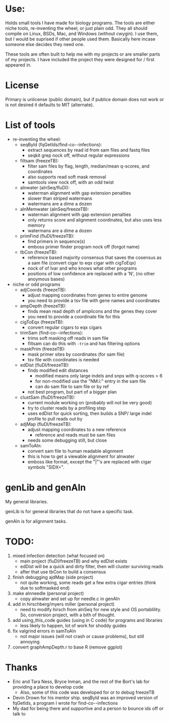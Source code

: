 # Use:

Holds small tools I have made for biology programs. The
  tools are either niche tools, re-inventing the wheel, or
  just plain odd. They all should compile on Linux, BSDs,
  Mac, and Windows (without cwygin). I use them, but I
  would be suprised if other people used them. Basically
  here incase someone else decides they need one.

These tools are often built to help me with my projects or
  are smaller parts of my projects. I have included the
  project they were designed for / first appeared in.

# License

Primary is unlicense (public domain), but if publice
  domain does not work or is not desired it defaults to
  MIT (alternate).

# List of tools

- re-inventing the wheel:
  - seqById (fqGetIds/find-co--infections):
    - extract sequences by read id from sam files and
      fastq files
    - seqkit grep nock off, without regular expressions
  - filtsam (freezeTB):
    - filter sam files by flag, length, median/mean
      q-scores, and coordinates
    - also supports read soft mask removal
    - samtools view nock off, with an odd twist
  - alnwater (alnSeq/fluDI):
    - waterman alignment with gap extension penalties
    - slower than striped watermans
    - watermans are a dime a dozen
  - alnMemwater (alnSeq/freezeTB):
    - waterman alignment with gap extension penalties
    - only returns score and alignment coordinates, but
      also uses less memory
    - watermans are a dime a dozen
  - primFind (fluDI/freezeTB):
    - find primers in sequence(s)
    - emboss primer finder program nock off (forgot name)
  - tbCon (freezeTB):
    - reference based majority consensus that saves the
      cosensus as a sam file (convert cigar to eqx cigar
      with cigToEqx)
    - nock of of Ivar and who knows what other programs
    - positions of low confidence are replaced with a 'N',
      (no other anoymous bases)
- niche or odd programs
  - adjCoords (freezeTB):
    - adjust mapping coordinates from genes to entire
      genome
    - you need to provide a tsv file with gene names and
      coordinates
  - ampDepth (freezeTB):
    - finds mean read depth of amplicons and the genes
      they cover
    - you need to provide a coordinate file for this
  - cigToEqx (freezeTB):
    - convert regular cigars to eqx cigars
  - trimSam (find-co--infections):
    - trims soft masking off reads in sam file
    - filtsam can do this with `-trim` and has filtering
      options
  - maskPrim (freezeTB):
    - mask primer sites by coordinates (for sam file)
    - tsv file with coordinates is needed
  - edDist (fluDI/freezeTB):
    - finds modified edit distances
      - modified means only large indels and snps with
        q-scores > 6
      - for non-modified use the "NM:i:" entry in the
        sam file
      - can do sam file to sam file or by ref
    - not best program, but part of a bigger plan
  - clustSam (fluDI/freezeTB):
    - current module working on (probably will not be
      very good)
    - try to cluster reads by a profiling step
    - uses edDist for quick sorting, then builds a SNP/
      large indel profile to pull reads out by
  - adjMap (fluDI/freezeTB):
    - adjust mapping coordinates to a new reference
      - reference and reads must be sam files
    - needs some debugging still, but close
  - samToAln:
    - convert sam file to human readable alignment
    - this is how to get a viewable alignment for alnwater
    - emboss like format, except the "|"'s are replaced
      with cigar symbols "SIDX=".

# genLib and genAln

My general libraries.

genLib is for general libraries that do not have a
  specific task.

genAln is for alignment tasks.

# TODO:

1. mixed infection detection (what focused on)
   - main project (fluDI/freezeTB) and why edDist exists
   - edDist will be a quick and dirty filter, then
     will cluster surviving reads
   - after that use tbCon to build a consensus
2. finish debugging ajdMap (side project)
   - not quite working, some reads get a few extra cigar
     entries (think due to softmasked end)
3. make alnneedle (personal project)
   - copy alnwater and set up for needle.c in genAln
4. add in hirschberg/myers miller (personal project)
   - need to modify hirsch from alnSeq for new style
     and OS portablility. So, conversion project, with a
     bith of thought.
6. add using_this_code guides (using in C code) for
   programs and libraries
   - less likely to happen, lot of work for shoddy guides
7. fix valgrind errors in samToAln
   - not major issues (will not crash or cause problems),
     but still annoying
8. convert graphAmpDepth.r to base R (remove ggplot)

# Thanks

- Eric and Tara Ness, Bryce Inman, and the rest of the
  Bort's lab for providing a place to develop code
  - Also, some of this code was developed for or to
    debug freezeTB 
- Devin Drown for his mentor ship. seqById was an improved
  version of fqGetIds, a program I wrote for
  find-co--infections
- My dad for being there and supportive and a person to
  bounce ids off or talk to
